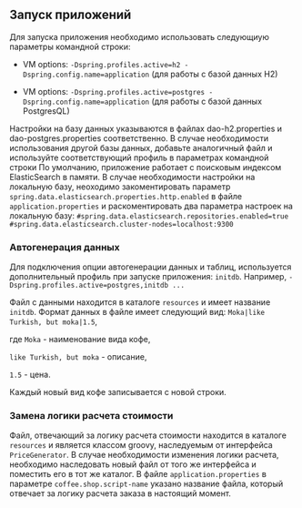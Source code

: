 ## Запуск приложений

Для запуска приложения необходимо использовать следующиую параметры командной строки:

* VM options: `-Dspring.profiles.active=h2 -Dspring.config.name=application`
(для работы с базой данных H2)

* VM options: `-Dspring.profiles.active=postgres -Dspring.config.name=application`
(для работы с базой данных PostgresQL)

Настройки на базу данных указываются в файлах dao-h2.properties и dao-postgres.properties соответственно. В случае необходимости использования другой базы данных, добавьте аналогичный файл и используйте соответствующий профиль в параметрах командной строки
По умолчанию, приложение работает с поисковым индексом ElasticSearch в памяти. В случае необходимости настройки на локальную базу, неоходимо закоментировать параметр `spring.data.elasticsearch.properties.http.enabled` в файле `application.properties` и раскоментировать два параметра настроек на локальную базу:
`#spring.data.elasticsearch.repositories.enabled=true`
`#spring.data.elasticsearch.cluster-nodes=localhost:9300`


### Автогенерация данных

Для подключения опции автогенерации данных и таблиц, используется дополнительный профиль при запуске приложения: `initdb`.
Например, `-Dspring.profiles.active=postgres,initdb ...`

Файл с данными находится в каталоге `resources` и имеет название `initdb`. Формат данных в файле имеет следующий вид:
`Moka|like Turkish, but moka|1.5`,

где `Moka` - наименование вида кофе,

`like Turkish, but moka` - описание,

`1.5` - цена.

Каждый новый вид кофе записывается с новой строки.

### Замена логики расчета стоимости
Файл, отвечающий за логику расчета стоимости находится в каталоге `resources` и является классом groovy, наследуемым от интерфейса `PriceGenerator`.
В случае необходимости изменения логики расчета, необходимо наследовать новый файл от того же интерфейса и поместить его в тот же каталог. В файле `application.properties` в параметре `coffee.shop.script-name` указано название файла, который отвечает за логику расчета заказа в настоящий момент.